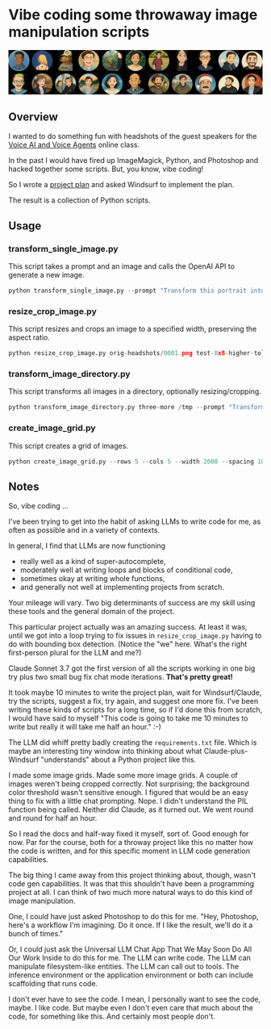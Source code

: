 # Vibe coding some throwaway image manipulation scripts

![Grid example](examples/grid-11x2.png)

## Overview

I wanted to do something fun with headshots of the guest speakers for the [Voice AI and Voice Agents](https://maven.com/pipecat/voice-ai-and-voice-agents-a-technical-deep-dive) online class.

In the past I would have fired up ImageMagick, Python, and Photoshop and hacked together some scripts. But, you know, vibe coding!

So I wrote a [project plan](project-plan.md) and asked Windsurf to implement the plan.

The result is a collection of Python scripts.

## Usage

### transform_single_image.py

This script takes a prompt and an image and calls the OpenAI API to generate a new image.

```python
python transform_single_image.py --prompt "Transform this portrait into a studio ghibli style. Retain the circular mask and black background." --resize orig-headshots/0003.png --n 3 working
```

### resize_crop_image.py

This script resizes and crops an image to a specified width, preserving the aspect ratio.

```python
python resize_crop_image.py orig-headshots/0001.png test-8x8-higher-tolerance.png --width 500
```

### transform_image_directory.py

This script transforms all images in a directory, optionally resizing/cropping.

```python
python transform_image_directory.py three-more /tmp --prompt "Transform this portrait into a studio ghibli style. Retain the circular mask and black background." --resize
```

### create_image_grid.py

This script creates a grid of images.

```python
python create_image_grid.py --rows 5 --cols 5 --width 2000 --spacing 10 grid.png outputs-02/*
```

## Notes

So, vibe coding ...

I've been trying to get into the habit of asking LLMs to write code for me, as often as possible and in a variety of contexts.

In general, I find that LLMs are now functioning 
  - really well as a kind of super-autocomplete,
  - moderately well at writing loops and blocks of conditional code,
  - sometimes okay at writing whole functions,
  - and generally not well at implementing projects from scratch.
  
Your mileage will vary. Two big determinants of success are my skill using these tools and the general domain of the project.

This particular project actually was an amazing success. At least it was, until we got into a loop trying to fix issues in `resize_crop_image.py` having to do with bounding box detection. (Notice the "we" here. What's the right first-person plural for the LLM and me?)

Claude Sonnet 3.7 got the first version of all the scripts working in one big try plus two small bug fix chat mode iterations. **That's pretty great!**

It took maybe 10 minutes to write the project plan, wait for Windsurf/Claude, try the scripts, suggest a fix, try again, and suggest one more fix. I've been writing these kinds of scripts for a long time, so if I'd done this from scratch, I would have said to myself "This code is going to take me 10 minutes to write but really it will take me half an hour." :-)

The LLM did whiff pretty badly creating the `requirements.txt` file. Which is maybe an interesting tiny window into thinking about what Claude-plus-Windsurf "understands" about a Python project like this. 

I made some image grids. Made some more image grids. A couple of images weren't being cropped correctly. Not surprising; the background color threshold wasn't sensitive enough. I figured that would be an easy thing to fix with a little chat prompting. Nope. I didn't understand the PIL function being called. Neither did Claude, as it turned out. We went round and round for half an hour.

So I read the docs and half-way fixed it myself, sort of. Good enough for now. Par for the course, both for a throway project like this no matter how the code is written, and for this specific moment in LLM code generation capabilities.

The big thing I came away from this project thinking about, though, wasn't code gen capabilities. It was that this shouldn't have been a programming project at all. I can think of two much more natural ways to do this kind of image manipulation.

One, I could have just asked Photoshop to do this for me. "Hey, Photoshop, here's a workflow I'm imagining. Do it once. If I like the result, we'll do it a bunch of times."

Or, I could just ask the Universal LLM Chat App That We May Soon Do All Our Work Inside to do this for me. The LLM can write code. The LLM can manipulate filesystem-like entities. The LLM can call out to tools. The inference environment or the application environment or both can include scaffolding that runs code.

I don't ever have to see the code. I mean, I personally want to see the code, maybe. I like code. But maybe even I don't even care that much about the code, for something like this. And certainly most people don't.




